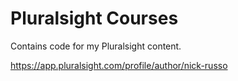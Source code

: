 # Pluralsight Courses
Contains code for my Pluralsight content.

https://app.pluralsight.com/profile/author/nick-russo
